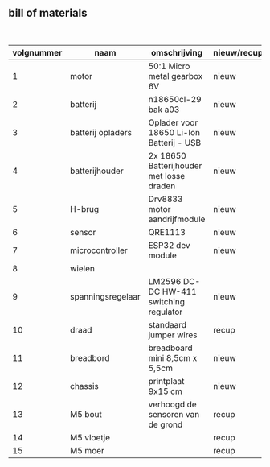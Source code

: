 ## bill of materials
<br />

|volgnummer|naam|omschrijving|nieuw/recup|kostprijs/stuk|aantal|subtotaal|
|----------|----|------------|-----------|---------|------|---------|
|         1|  motor  |  50:1 Micro metal gearbox   6V  |nieuw        |    5          |  2    |      10   |
|         2| batterij    |      n18650cl-29 bak a03      |     nieuw      |      8        | 2     |     16    |
|         3|    batterij opladers |   Oplader voor 18650 Li-Ion Batterij - USB      |       nieuw    |  8            |   1   |      8   |
|         4|  batterijhouder  |  2x 18650 Batterijhouder met losse draden       | nieuw    |      1,80          |   1   |   1,8      |
|        5|  H-brug  |  Drv8833 motor aandrijfmodule          |   nieuw        |       0,7       |   2   |  0,7       |
|        6|  sensor  |   QRE1113         |     nieuw      |     1,6         |   2   |    3,2     |
|        7| microcontroller   |  ESP32 dev module         |    nieuw       |      6,22        |   1   |    6,22     |
|        8|   wielen |            |           |              |      |         |
|         9|   spanningsregelaar |    LM2596 DC-DC HW-411 switching regulator      |    nieuw       |     0,17         |    1  |   0,17      |
|         10|   draad |     standaard jumper wires    |      recup     |         0     |   x   |     0    |
|         11    |  breadbord   |  breadboard mini 8,5cm x 5,5cm         |       nieuw       |  2    |     1    | 2|
|         12| chassis   |   printplaat 9x15 cm           | nieuw        |       1.25       |   1   |    1.25     |
|         13|   M5 bout    |   verhoogd de sensoren van de grond         |   recup       |   0     |  1   |   0      |
|         14|  M5 vloetje     |         |      recup     |    0       |   2   |    0    |
|         15|  M5 moer     |         |      recup     |    0       |   2   |  0      |
